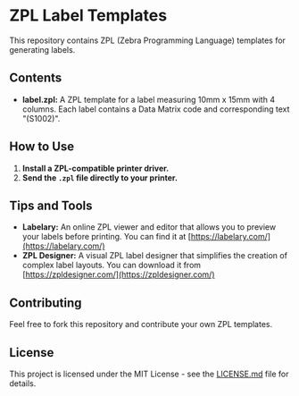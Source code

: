 # ZPL Label Templates

This repository contains ZPL (Zebra Programming Language) templates for generating labels.

## Contents

* **label.zpl:** A ZPL template for a label measuring 10mm x 15mm with 4 columns. Each label contains a Data Matrix code and corresponding text "(S1002)".

## How to Use

1. **Install a ZPL-compatible printer driver.**
2. **Send the `.zpl` file directly to your printer.**

## Tips and Tools

* **Labelary:** An online ZPL viewer and editor that allows you to preview your labels before printing. You can find it at [https://labelary.com/](https://labelary.com/)
* **ZPL Designer:** A visual ZPL label designer that simplifies the creation of complex label layouts. You can download it from [https://zpldesigner.com/](https://zpldesigner.com/)

## Contributing

Feel free to fork this repository and contribute your own ZPL templates.

## License

This project is licensed under the MIT License - see the [LICENSE.md](LICENSE.md) file for details.

